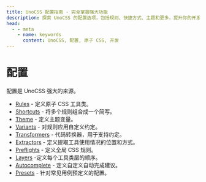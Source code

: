 ```yaml
---
title: UnoCSS 配置指南 - 完全掌握强大功能
description: 探索 UnoCSS 的配置选项，包括规则、快捷方式、主题和更多，提升你的开发效率。
head:
  - - meta
    - name: keywords
      content: UnoCSS, 配置, 原子 CSS, 开发
---
```


# 配置

配置是 UnoCSS 强大的来源。

- [Rules](/config/rules) - 定义原子 CSS 工具类。
- [Shortcuts](/config/shortcuts) - 将多个规则组合成一个简写。
- [Theme](/config/theme) - 定义主题变量。
- [Variants](/config/variants) - 对规则应用自定义约定。
- [Transformers](/config/transformers) - 代码转换器，用于支持约定。
- [Extractors](/config/extractors) - 定义提取工具使用情况的位置和方式。
- [Preflights](/config/preflights) - 定义全局 CSS 规则。
- [Layers](/config/layers) -定义每个工具类层的顺序。
- [Autocomplete](/config/autocomplete) - 定义自定义自动完成建议。
- [Presets](/config/presets) - 针对常见用例预定义的配置。
